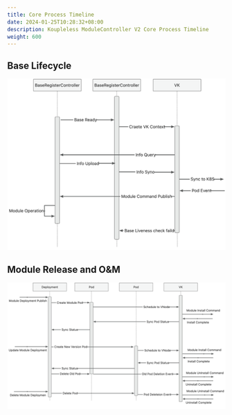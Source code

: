 ```yaml
---
title: Core Process Timeline
date: 2024-01-25T10:28:32+08:00
description: Koupleless ModuleController V2 Core Process Timeline
weight: 600
---
```


## Base Lifecycle

![image.png](/static/img/module-controller-v2/base_sequence_diagram_en.png)

## Module Release and O&M

![image.png](/static/img/module-controller-v2/module_pub_update_diagram_en.png)

<br/>